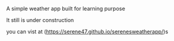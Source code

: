 A simple weather app built for learning purpose

It still is under construction  

you can vist at (https://serene47.github.io/serenesweatherapp/)s